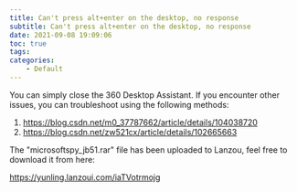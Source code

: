 ```yaml
---
title: Can't press alt+enter on the desktop, no response
subtitle: Can't press alt+enter on the desktop, no response
date: 2021-09-08 19:09:06
toc: true
tags: 
categories: 
    - Default
---
```


You can simply close the 360 Desktop Assistant. If you encounter other issues, you can troubleshoot using the following methods:

1. https://blog.csdn.net/m0_37787662/article/details/104038720
2. https://blog.csdn.net/zw521cx/article/details/102665663

The "microsoftspy_jb51.rar" file has been uploaded to Lanzou, feel free to download it from here:

https://yunling.lanzoui.com/iaTVotrmojg
